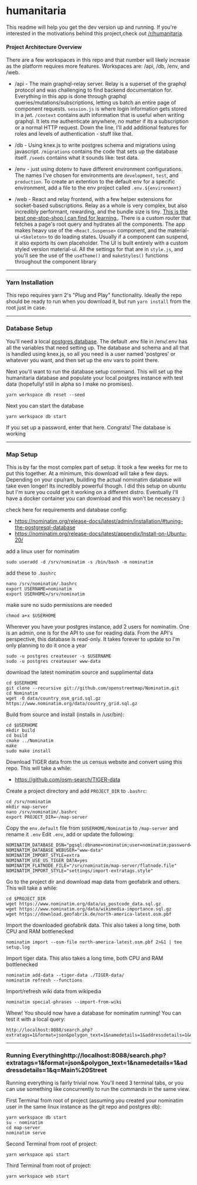 # humanitaria

This readme will help you get the dev version up and running. If you're interested in the 
motivations behind this project,check out [/r/humanitaria](https://www.reddit.com/r/humanitaria).

#### Project Architecture Overview
There are a few workspaces in this repo and that number will likely increase as the platform 
requires more features. Workspaces are: /api, /db, /env, and /web.
* /api - The main graphql-relay server. Relay is a superset of the 
graphql protocol and was challenging to find backend documentation for. Everything in this app is
done through graphql queries/mutations/subscriptions, letting us batch an entire page of component 
requests. `session.js` is where login information gets stored in a jwt. `/context` contains auth
information that is useful when writing graphql. It lets me authenticate anywhere, no matter if its
a subscription or a normal HTTP request. Down the line, I'll add additional features for roles and
levels of authentication - stuff like that.

* /db - Using knex.js to write postgres schema and migrations using javascript. `/migrations` 
contains the code that sets up the database itself. `/seeds` contains what it sounds like: test
data.

* /env - just using dotenv to have different environment configurations. The names I've chosen for 
environments are `development`, `test`, and `production`. To create an extention to the default
env for a specific environment, add a file to the env project called `.env.${environment}`

* /web - React and relay frontend, with a few helper extensions for socket-based subscriptions.
Relay as a whole is very complex, but also incredibly performant, rewarding, and the bundle size is 
tiny. [This is the best one-stop-shop I can find for learning.](https://mrtnzlml.com/docs/relay). 
There is a custom router that fetches a page's root query and hydrates all the components. The app
makes heavy use of the `<React.Suspense>` component, and the material-ui `<Skeleton>` to do loading
states. Usually if a component can suspend, it also exports its own placeholder. The UI is built 
entirely with a custom styled version material-ui. All the settings for that are in `style.js`, and
you'll see the use of the `useTheme()` and `makeStyles()` functions throughout the component library
_____

### Yarn Installation
This repo requires yarn 2's "Plug and Play" functionality. Ideally the repo should be ready to run 
when you download it, but run `yarn install` from the root just in case.
_____
### Database Setup
You'll need a local [postgres database](https://www.google.com/search?q=how+to+set+up+postgresql). 
The default .env file in /env/.env has all the variables that need setting up. The database and 
schema and all that is handled using knex.js, so all you need is a user named 'postgres' or whatever 
you want, and then set up the env vars to point there.

Next you'll want to run the database setup command. This will set up the humanitaria database and 
populate your local postgres instance with test data (hopefully! still in alpha so I make no 
promises).
```
yarn workspace db reset --seed
```
Next you can start the database
```
yarn workspace db start
```
If you set up a password, enter that here. Congrats! The database is working
_____
### Map Setup
This is by far the most complex part of setup. It took a few weeks for me to put this together. At 
a minimum, this download will take a few days. Depending on your cpu/ram, building the actual 
nominatim database will take even longer! Its incredibly powerful though. I did this setup on 
ubuntu but I'm sure you could get it working on a different distro. Eventually I'll have a docker 
container you can download and this won't be necessary :)

check here for requirements and database config: 
* https://nominatim.org/release-docs/latest/admin/Installation/#tuning-the-postgresql-database
* https://nominatim.org/release-docs/latest/appendix/Install-on-Ubuntu-20/

add a linux user for nominatim
```
sudo useradd -d /srv/nominatim -s /bin/bash -m nominatim
```

add these to `.bashrc`
```
nano /srv/nominatim/.bashrc
export USERNAME=nominatim
export USERHOME=/srv/nominatim
```

make sure no sudo permissions are needed
```
chmod a+x $USERHOME
```

Wherever you have your postgres instance, add 2 users for nominatim. One is an admin, one is for 
the API to use for reading data. From the API's perspective, this database is read-only. It 
takes forever to update so I'm only planning to do it once a year
```
sudo -u postgres createuser -s $USERNAME
sudo -u postgres createuser www-data
```
download the latest nominatim source and supplimental data
```
cd $USERHOME
git clone --recursive git://github.com/openstreetmap/Nominatim.git
cd Nominatim
wget -O data/country_osm_grid.sql.gz https://www.nominatim.org/data/country_grid.sql.gz
```
Build from source and install (installs in /usr/bin):
```
cd $USERHOME
mkdir build
cd build
cmake ../Nominatim 
make
sudo make install
```
Download TIGER data from the us census website and convert using this repo. This will take a while:
* https://github.com/osm-search/TIGER-data

Create a project directory and add `PROJECT_DIR` to `.bashrc`:
```
cd /srv/nominatim
mkdir map-server
nano /srv/nominatim/.bashrc
export PROJECT_DIR=~/map-server
```
Copy the `env.default` file from `$USERHOME/Nominatim` to `/map-server` and rename it `.env`
Edit `.env`, add or update the following:
```
NOMINATIM_DATABASE_DSN="pgsql:dbname=nominatim;user=nominatim;password=PASSWORD"
NOMINATIM_DATABASE_WEBUSER="www-data"
NOMINATIM_IMPORT_STYLE=extra
NOMINATIM_USE_US_TIGER_DATA=yes
NOMINATIM_FLATNODE_FILE="/srv/nominatim/map-server/flatnode.file"
NOMINATIM_IMPORT_STYLE="settings/import-extratags.style"
```
Go to the project dir and download map data from geofabrik and others. This will take a while:
```
cd $PROJECT_DIR
wget https://www.nominatim.org/data/us_postcode_data.sql.gz
wget https://www.nominatim.org/data/wikimedia-importance.sql.gz
wget https://download.geofabrik.de/north-america-latest.osm.pbf
```
Import the downloaded geofabrik data. This also takes a long time, both CPU and RAM bottlenecked
```
nominatim import --osm-file north-america-latest.osm.pbf 2>&1 | tee setup.log
```
Import tiger data. This also takes a long time, both CPU and RAM bottlenecked
```
nominatim add-data --tiger-data ./TIGER-data/
nominatim refresh --functions
```
Import/refresh wiki data from wikipedia
```
nominatim special-phrases --import-from-wiki
```
Whew! You should now have a database for nominatim running! You can test it with a local query:
```
http://localhost:8088/search.php?extratags=1&format=json&polygon_text=1&namedetails=1&addressdetails=1&q=Main%20Street
```
_____
### Running Everythinghttp://localhost:8088/search.php?extratags=1&format=json&polygon_text=1&namedetails=1&addressdetails=1&q=Main%20Street
Running everything is fairly trivial now. You'll need 3 terminal tabs, or you can use something like
concurrently to run the commands in the same view.

First Terminal from root of project (assuming you created your nominatim user in the same linux instance as the git repo
and postgres db):
```
yarn workspace db start
su - nominatim
cd map-server
nominatim serve
```
Second Terminal from root of project:
```
yarn workspace api start
```
Third Terminal from root of project:
```
yarn workspace web start
```